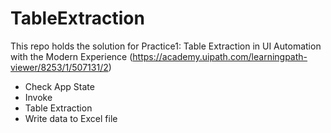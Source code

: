 # TableExtraction
This repo holds the solution for Practice1: Table Extraction in UI Automation with the Modern Experience (https://academy.uipath.com/learningpath-viewer/8253/1/507131/2)
- Check App State
- Invoke
- Table Extraction
- Write data to Excel file

